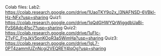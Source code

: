 Colab files:
Lab2: https://colab.research.google.com/drive/1UaoTKY9o2x_l3NAFNSD-6VBkl-Hz-NFx?usp=sharing
Quiz1: https://colab.research.google.com/drive/1qQdGHWYQrWjggdbUaBi-PzS6Adc4fsc7?usp=sharing
Quiz2: https://colab.research.google.com/drive/1uFIc-ZTvFC_FrgJkV5pnKOoR3a5WimHa?usp=sharing
Quiz3: https://colab.research.google.com/drive/1gL7-0PT4zammlUZnNcgi2VEQREY4lqOg?usp=sharing
